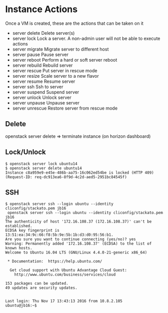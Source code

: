 # Instance Actions


Once a VM is created, these are the actions that can be taken on it

 * server delete  Delete server(s)
 * server lock    Lock a server. A non-admin user will not be able to execute actions
 * server migrate  Migrate server to different host
 * server pause   Pause server
 * server reboot  Perform a hard or soft server reboot
 * server rebuild  Rebuild server
 * server rescue  Put server in rescue mode
 * server resize  Scale server to a new flavor
 * server resume  Resume server
 * server ssh     Ssh to server
 * server suspend  Suspend server
 * server unlock  Unlock server
 * server unpause  Unpause server
 * server unrescue  Restore server from rescue mode

## Delete

openstack server delete => terminate instance (on horizon dashboard)


## Lock/Unlock
~~~
$ openstack server lock ubuntu14
$ openstack server delete ubuntu14
Instance c8a959e9-e45e-486b-aa75-16c062ed54be is locked (HTTP 409) (Request-ID: req-dc913ea6-8f9d-4c2d-aed5-2951bc84545f)

~~~
## SSH
~~~
$ openstack server ssh --login ubuntu --identity cliconfig/stackato.pem jb16
 openstack server ssh --login ubuntu --identity cliconfig/stackato.pem jb16
The authenticity of host '172.16.108.37 (172.16.108.37)' can't be established.
ECDSA key fingerprint is 13:51:ea:34:9c:66:f8:5b:9e:5b:1b:d3:d0:95:56:b1.
Are you sure you want to continue connecting (yes/no)? yes
Warning: Permanently added '172.16.108.37' (ECDSA) to the list of known hosts.
Welcome to Ubuntu 16.04 LTS (GNU/Linux 4.4.0-21-generic x86_64)

 * Documentation:  https://help.ubuntu.com/

  Get cloud support with Ubuntu Advantage Cloud Guest:
    http://www.ubuntu.com/business/services/cloud

153 packages can be updated.
49 updates are security updates.


Last login: Thu Nov 17 13:43:13 2016 from 10.8.2.105
ubuntu@jb16:~$ 
~~~

